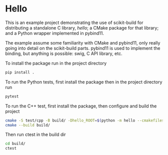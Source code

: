 # Hello

This is an example project demonstrating the use of scikit-build for distributing a standalone C library, *hello*;
a CMake package for that library; and a Python wrapper implemented in pybind11.

The example assume some familiarity with CMake and pybind11, only really going into detail on the scikit-build parts.
pybind11 is used to implement the binding, but anything is possible: swig, C API library, etc.

To install the package run in the project directory

```bash
pip install .
```

To run the Python tests, first install the package then in the project directory run

```bash
pytest
```

To run the C++ test, first install the package, then configure and build the project

```bash
cmake -S test/cpp -B build/ -Dhello_ROOT=$(python -m hello --cmakefiles)
cmake --build build/
```

Then run ctest in the build dir

```bash
cd build/
ctest
```
